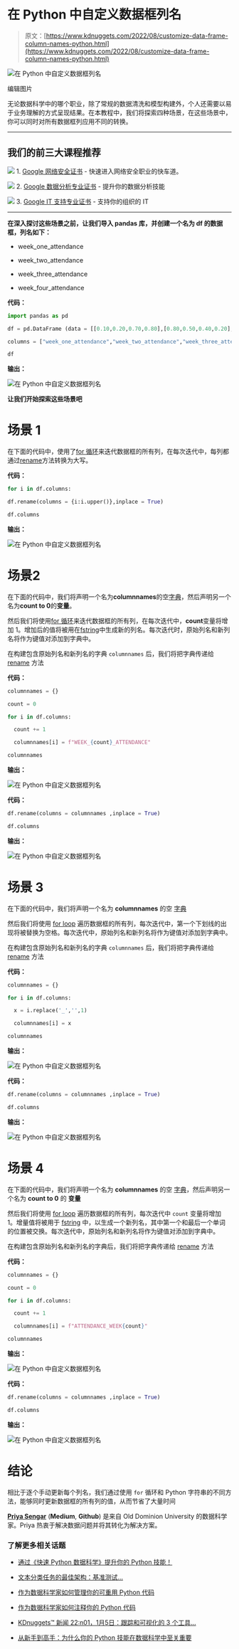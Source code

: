 # 在 Python 中自定义数据框列名

> 原文：[https://www.kdnuggets.com/2022/08/customize-data-frame-column-names-python.html](https://www.kdnuggets.com/2022/08/customize-data-frame-column-names-python.html)

![在 Python 中自定义数据框列名](../Images/870b0ab6c500f79158301a70882fd8c8.png)

编辑图片

无论数据科学中的哪个职业，除了常规的数据清洗和模型构建外，个人还需要以易于业务理解的方式呈现结果。在本教程中，我们将探索四种场景，在这些场景中，你可以同时对所有数据框列应用不同的转换。

* * *

## 我们的前三大课程推荐

![](../Images/0244c01ba9267c002ef39d4907e0b8fb.png) 1\. [Google 网络安全证书](https://www.kdnuggets.com/google-cybersecurity) - 快速进入网络安全职业的快车道。

![](../Images/e225c49c3c91745821c8c0368bf04711.png) 2\. [Google 数据分析专业证书](https://www.kdnuggets.com/google-data-analytics) - 提升你的数据分析技能

![](../Images/0244c01ba9267c002ef39d4907e0b8fb.png) 3\. [Google IT 支持专业证书](https://www.kdnuggets.com/google-itsupport) - 支持你的组织的 IT

* * *

**在深入探讨这些场景之前，让我们导入 pandas 库，并创建一个名为 df 的数据框，列名如下：**

+   week_one_attendance

+   week_two_attendance

+   week_three_attendance

+   week_four_attendance

**代码：**

```py
import pandas as pd

df = pd.DataFrame (data = [[0.10,0.20,0.70,0.80],[0.80,0.50,0.40,0.20],[0.50,0.10,0.20,0.10],[0.30,0.45,0.97,0.65]],

columns = ["week_one_attendance","week_two_attendance","week_three_attendance","week_four_attendance"])

df
```

**输出：**

![在 Python 中自定义数据框列名](../Images/09b34401e88dbc1af33bcd7e19633c95.png)

**让我们开始探索这些场景吧**

# 场景 1

在下面的代码中，使用了[for 循环](https://www.programiz.com/python-programming/for-loop)来迭代数据框的所有列，在每次迭代中，每列都通过[rename](https://pandas.pydata.org/docs/reference/api/pandas.DataFrame.rename.html)方法转换为大写。

**代码：**

```py
for i in df.columns:

df.rename(columns = {i:i.upper()},inplace = True)

df.columns
```

**输出：**

![在 Python 中自定义数据框列名](../Images/6fd09eeff594fd3192843055a83cf9a6.png)

# 场景2

在下面的代码中，我们将声明一个名为**columnnames**的空[字典](https://www.w3schools.com/python/python_dictionaries.asp)，然后声明另一个名为**count to 0**的**变量**。

然后我们将使用[for 循环](https://www.programiz.com/python-programming/for-loop)来迭代数据框的所有列，在每次迭代中，**count**变量将增加 1。增加后的值将被用在[fstring](https://www.geeksforgeeks.org/formatted-string-literals-f-strings-python/)中生成新的列名。每次迭代时，原始列名和新列名将作为键值对添加到字典中。

在构建包含原始列名和新列名的字典 `columnnames` 后，我们将把字典传递给 [rename](https://pandas.pydata.org/docs/reference/api/pandas.DataFrame.rename.html) 方法

**代码：**

```py
columnnames = {}

count = 0

for i in df.columns:

  count += 1

  columnnames[i] = f"WEEK_{count}_ATTENDANCE"

columnnames
```

**输出：**

![在 Python 中自定义数据框列名](../Images/01e7f112fa72eef5530e7a50ca151d7e.png)

**代码：**

```py
df.rename(columns = columnnames ,inplace = True)

df.columns
```

**输出：**

![在 Python 中自定义数据框列名](../Images/73b0babe14a5b32c3a0d1ca52d0bb993.png)

# 场景 3

在下面的代码中，我们将声明一个名为 **columnnames** 的空 [字典](https://www.w3schools.com/python/python_dictionaries.asp)

然后我们将使用 [for loop](https://www.programiz.com/python-programming/for-loop) 遍历数据框的所有列，每次迭代中，第一个下划线的出现将被替换为空格。每次迭代中，原始列名和新列名将作为键值对添加到字典中。

在构建包含原始列名和新列名的字典 `columnnames` 后，我们将把字典传递给 [rename](https://pandas.pydata.org/docs/reference/api/pandas.DataFrame.rename.html) 方法

**代码：**

```py
columnnames = {}

for i in df.columns:

  x = i.replace('_','',1)

  columnnames[i] = x

columnnames
```

**输出：**

![在 Python 中自定义数据框列名](../Images/4b99f216a947e92c7f0c2b9c60f7ef9f.png)

**代码：**

```py
df.rename(columns = columnnames ,inplace = True)

df.columns
```

**输出：**

![在 Python 中自定义数据框列名](../Images/f6b74516170f875b804d8b6e35969ffd.png)

# 场景 4

在下面的代码中，我们将声明一个名为 **columnnames** 的空 [字典](https://www.w3schools.com/python/python_dictionaries.asp)，然后声明另一个名为 **count to 0** 的 **变量**

然后我们将使用 [for loop](https://www.programiz.com/python-programming/for-loop) 遍历数据框的所有列，每次迭代中 `count` 变量将增加 1。增量值将被用于 [fstring](https://www.geeksforgeeks.org/formatted-string-literals-f-strings-python/) 中，以生成一个新列名，其中第一个和最后一个单词的位置被交换。每次迭代中，原始列名和新列名将作为键值对添加到字典中。

在构建包含原始列名和新列名的字典后，我们将把字典传递给 [rename](https://pandas.pydata.org/docs/reference/api/pandas.DataFrame.rename.html) 方法

**代码：**

```py
columnnames = {}

count = 0

for i in df.columns:

  count += 1

  columnnames[i] = f"ATTENDANCE_WEEK{count}"

columnnames
```

**输出：**

![在 Python 中自定义数据框列名](../Images/8ef393a9428224fe5b830f4192d2f893.png)

**代码：**

```py
df.rename(columns = columnnames ,inplace = True)

df.columns
```

**输出：**

![在 Python 中自定义数据框列名](../Images/2971a94c297be8f98d7951ad060fb7a2.png)

# 结论

相比于逐个手动更新每个列名，我们通过使用 `for` 循环和 Python 字符串的不同方法，能够同时更新数据框的所有列的值，从而节省了大量时间

**[Priya Sengar](https://www.linkedin.com/in/priya-sengar/)** (**Medium**, **Github**) 是来自 Old Dominion University 的数据科学家。Priya 热衷于解决数据问题并将其转化为解决方案。

### 了解更多相关话题

+   [通过《快速 Python 数据科学》提升你的 Python 技能！](https://www.kdnuggets.com/2022/06/manning-step-python-game-fast-python-data-science.html)

+   [文本分类任务的最佳架构：基准测试…](https://www.kdnuggets.com/2023/04/best-architecture-text-classification-task-benchmarking-options.html)

+   [作为数据科学家如何管理你的可重用 Python 代码](https://www.kdnuggets.com/2021/06/managing-reusable-python-code-data-scientist.html)

+   [作为数据科学家如何注释你的 Python 代码](https://www.kdnuggets.com/how-to-comment-your-python-code-as-a-data-scientist)

+   [KDnuggets™ 新闻 22:n01，1月5日：跟踪和可视化的 3 个工具…](https://www.kdnuggets.com/2022/n01.html)

+   [从新手到高手：为什么你的 Python 技能在数据科学中至关重要](https://www.kdnuggets.com/novice-to-ninja-why-your-python-skills-matter-in-data-science)
